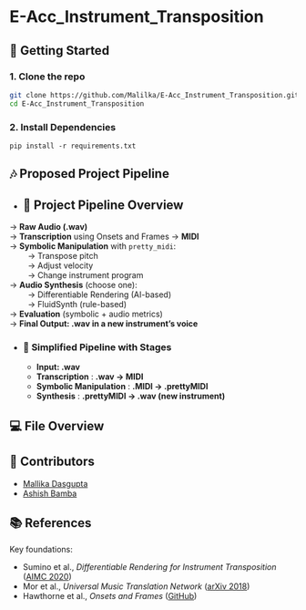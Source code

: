 # E-Acc_Instrument_Transposition

## 🚀 Getting Started 

### 1. Clone the repo
```bash
git clone https://github.com/Malilka/E-Acc_Instrument_Transposition.git
cd E-Acc_Instrument_Transposition
```

### 2. Install Dependencies
```
pip install -r requirements.txt
```


## 🎶 Proposed Project Pipeline

 - ## 🎯 Project Pipeline Overview

  → **Raw Audio (.wav)**  
  → **Transcription** using Onsets and Frames → **MIDI**  
  → **Symbolic Manipulation** with `pretty_midi`:  
    → Transpose pitch  
    → Adjust velocity  
    → Change instrument program  
  → **Audio Synthesis** (choose one):  
    → Differentiable Rendering (AI-based)  
    → FluidSynth (rule-based)  
  → **Evaluation** (symbolic + audio metrics)  
  → **Final Output: .wav in a new instrument’s voice**



 - ### 🔁 Simplified Pipeline with Stages

   - **Input: .wav**  
   - **Transcription** : **.wav -> MIDI**  
   - **Symbolic Manipulation** : **.MIDI -> .prettyMIDI**  
   - **Synthesis** : **.prettyMIDI -> .wav (new instrument)**
     

## 💻 File Overview

## 👤 Contributors
- [Mallika Dasgupta](https://github.com/Mallika1405)
- [Ashish Bamba](https://github.com/AshishBamba05)

## 📚 References

Key foundations:

- Sumino et al., _Differentiable Rendering for Instrument Transposition_ ([AIMC 2020](https://arxiv.org/abs/2008.04956))
- Mor et al., _Universal Music Translation Network_ ([arXiv 2018](https://arxiv.org/abs/1805.07848))
- Hawthorne et al., _Onsets and Frames_ ([GitHub](https://github.com/magenta/magenta/tree/main/magenta/models/onsets_frames_transcription))
